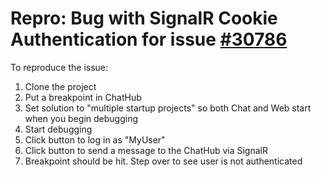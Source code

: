# Repro: Bug with SignalR Cookie Authentication for issue [#30786](https://github.com/dotnet/aspnetcore/issues/30786)

To reproduce the issue:
1. Clone the project
2. Put a breakpoint in ChatHub
3. Set solution to "multiple startup projects" so both Chat and Web start when you begin debugging
4. Start debugging
5. Click button to log in as "MyUser"
6. Click button to send a message to the ChatHub via SignalR
7. Breakpoint should be hit. Step over to see user is not authenticated
